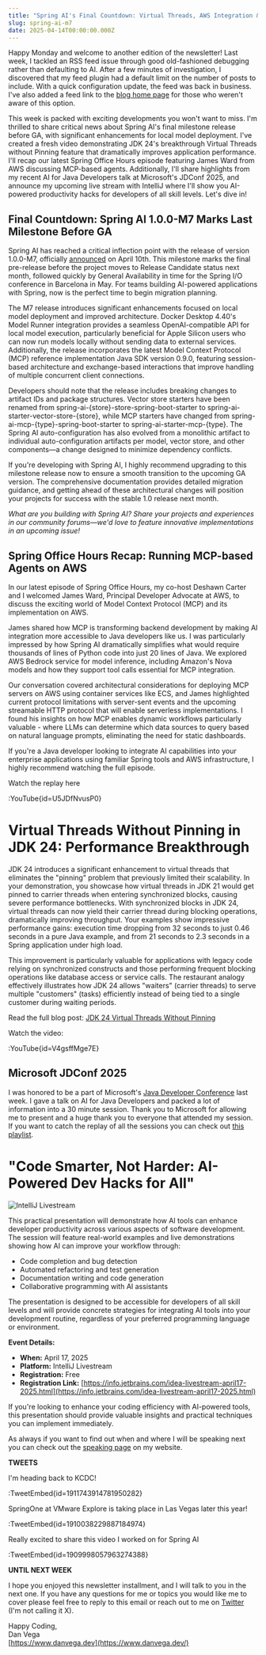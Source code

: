 ```yaml
---
title: "Spring AI's Final Countdown: Virtual Threads, AWS Integration & Developer Productivity"
slug: spring-ai-m7
date: 2025-04-14T00:00:00.000Z
---
```


Happy Monday and welcome to another edition of the newsletter! Last week, I tackled an RSS feed issue through good old-fashioned debugging rather than defaulting to AI. After a few minutes of investigation, I discovered that my feed plugin had a default limit on the number of posts to include. With a quick configuration update, the feed was back in business. I've also added a feed link to the [blog home page](https://www.danvega.dev/blog/) for those who weren't aware of this option.

This week is packed with exciting developments you won't want to miss. I'm thrilled to share critical news about Spring AI's final milestone release before GA, with significant enhancements for local model deployment. I've created a fresh video demonstrating JDK 24's breakthrough Virtual Threads without Pinning feature that dramatically improves application performance. I'll recap our latest Spring Office Hours episode featuring James Ward from AWS discussing MCP-based agents. Additionally, I'll share highlights from my recent AI for Java Developers talk at Microsoft's JDConf 2025, and announce my upcoming live stream with IntelliJ where I'll show you AI-powered productivity hacks for developers of all skill levels. Let's dive in!

## Final Countdown: Spring AI 1.0.0-M7 Marks Last Milestone Before GA

Spring AI has reached a critical inflection point with the release of version 1.0.0-M7, officially [announced](https://spring.io/blog/2025/04/10/spring-ai-1-0-0-m7-released) on April 10th. This milestone marks the final pre-release before the project moves to Release Candidate status next month, followed quickly by General Availability in time for the Spring I/O conference in Barcelona in May. For teams building AI-powered applications with Spring, now is the perfect time to begin migration planning.

The M7 release introduces significant enhancements focused on local model deployment and improved architecture. Docker Desktop 4.40's Model Runner integration provides a seamless OpenAI-compatible API for local model execution, particularly beneficial for Apple Silicon users who can now run models locally without sending data to external services. Additionally, the release incorporates the latest Model Context Protocol (MCP) reference implementation Java SDK version 0.9.0, featuring session-based architecture and exchange-based interactions that improve handling of multiple concurrent client connections.

Developers should note that the release includes breaking changes to artifact IDs and package structures. Vector store starters have been renamed from spring-ai-{store}-store-spring-boot-starter to spring-ai-starter-vector-store-{store}, while MCP starters have changed from spring-ai-mcp-{type}-spring-boot-starter to spring-ai-starter-mcp-{type}. The Spring AI auto-configuration has also evolved from a monolithic artifact to individual auto-configuration artifacts per model, vector store, and other components—a change designed to minimize dependency conflicts.

If you're developing with Spring AI, I highly recommend upgrading to this milestone release now to ensure a smooth transition to the upcoming GA version. The comprehensive documentation provides detailed migration guidance, and getting ahead of these architectural changes will position your projects for success with the stable 1.0 release next month.

*What are you building with Spring AI? Share your projects and experiences in our community forums—we'd love to feature innovative implementations in an upcoming issue!*

## Spring Office Hours Recap: Running MCP-based Agents on AWS

In our latest episode of Spring Office Hours, my co-host Deshawn Carter and I welcomed James Ward, Principal Developer Advocate at AWS, to discuss the exciting world of Model Context Protocol (MCP) and its implementation on AWS.

James shared how MCP is transforming backend development by making AI integration more accessible to Java developers like us. I was particularly impressed by how Spring AI dramatically simplifies what would require thousands of lines of Python code into just 20 lines of Java. We explored AWS Bedrock service for model inference, including Amazon's Nova models and how they support tool calls essential for MCP integration.

Our conversation covered architectural considerations for deploying MCP servers on AWS using container services like ECS, and James highlighted current protocol limitations with server-sent events and the upcoming streamable HTTP protocol that will enable serverless implementations. I found his insights on how MCP enables dynamic workflows particularly valuable - where LLMs can determine which data sources to query based on natural language prompts, eliminating the need for static dashboards.

If you're a Java developer looking to integrate AI capabilities into your enterprise applications using familiar Spring tools and AWS infrastructure, I highly recommend watching the full episode.

Watch the replay here

:YouTube{id=U5JDfNvusP0}

# Virtual Threads Without Pinning in JDK 24: Performance Breakthrough

JDK 24 introduces a significant enhancement to virtual threads that eliminates the "pinning" problem that previously limited their scalability. In your demonstration, you showcase how virtual threads in JDK 21 would get pinned to carrier threads when entering synchronized blocks, causing severe performance bottlenecks. With synchronized blocks in JDK 24, virtual threads can now yield their carrier thread during blocking operations, dramatically improving throughput. Your examples show impressive performance gains: execution time dropping from 32 seconds to just 0.46 seconds in a pure Java example, and from 21 seconds to 2.3 seconds in a Spring application under high load.

This improvement is particularly valuable for applications with legacy code relying on synchronized constructs and those performing frequent blocking operations like database access or service calls. The restaurant analogy effectively illustrates how JDK 24 allows "waiters" (carrier threads) to serve multiple "customers" (tasks) efficiently instead of being tied to a single customer during waiting periods.

Read the full blog post: [JDK 24 Virtual Threads Without Pinning](https://www.danvega.dev/blog/jdk-24-virtual-threads-without-pinning)

Watch the video:

:YouTube{id=V4gsffMge7E}

## Microsoft JDConf 2025

I was honored to be a part of Microsoft's [Java Developer Conference](https://jdconf.com/) last week. I gave a talk on AI for Java Developers and packed a lot of information into a 30 minute session. Thank you to Microsoft for allowing me to present and a huge thank you to everyone that attended my session. If you want to catch the replay of all the sessions you can check out [this playlist](https://www.youtube.com/playlist?list=PLmsFUfdnGr3w0fHizYfyBY7E0r97LULRZ).

# "Code Smarter, Not Harder: AI-Powered Dev Hacks for All"

![IntelliJ Livestream](/images/newsletter/2025/04/14/intellij_livestream.png)

This practical presentation will demonstrate how AI tools can enhance developer productivity across various aspects of software development. The session will feature real-world examples and live demonstrations showing how AI can improve your workflow through:

- Code completion and bug detection
- Automated refactoring and test generation
- Documentation writing and code generation
- Collaborative programming with AI assistants

The presentation is designed to be accessible for developers of all skill levels and will provide concrete strategies for integrating AI tools into your development routine, regardless of your preferred programming language or environment.

**Event Details:**

- **When:** April 17, 2025
- **Platform:** IntelliJ Livestream
- **Registration:** Free
- **Registration Link:** [https://info.jetbrains.com/idea-livestream-april17-2025.html](https://info.jetbrains.com/idea-livestream-april17-2025.html)

If you're looking to enhance your coding efficiency with AI-powered tools, this presentation should provide valuable insights and practical techniques you can implement immediately.

As always if you want to find out when and where I will be speaking next you can check out the [speaking page](https://www.danvega.dev/speaking) on my website.

**TWEETS**

I'm heading back to KCDC!

:TweetEmbed{id=1911743914781950282}

SpringOne at VMware Explore is taking place in Las Vegas later this year!

:TweetEmbed{id=1910038229887184974}

Really excited to share this video I worked on for Spring AI

:TweetEmbed{id=1909998057963274388}

**UNTIL NEXT WEEK**

I hope you enjoyed this newsletter installment, and I will talk to you in the next one. If you have any questions for me or topics you would like me to cover please feel free to reply to this email or reach out to me on [Twitter](https://twitter.com/therealdanvega) (I'm not calling it X).

Happy Coding,  
Dan Vega  
[https://www.danvega.dev](https://www.danvega.dev/)